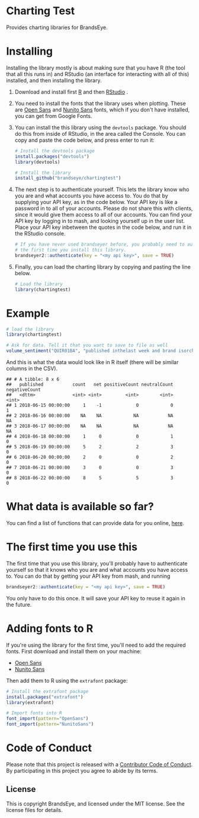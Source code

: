 
<!-- README.md is generated from README.Rmd. Please edit that file -->
Charting Test
=============

Provides charting libraries for BrandsEye.

Installing
==========

Installing the library mostly is about making sure that you have R (the tool that all this runs in) and RStudio (an interface for interacting with all of this) installed, and then installing the library.

1.  Download and install first [R](https://cran.rstudio.com/) and then [RStudio](https://www.rstudio.com/products/rstudio/download/) .

2.  You need to install the fonts that the library uses when plotting. These are [Open Sans](https://fonts.google.com/specimen/Open+Sans) and [Nunito Sans](https://fonts.google.com/specimen/Nunito+Sans) fonts, which if you don't have installed, you can get from Google Fonts.

3.  You can install the this library using the `devtools` package. You should do this from inside of RStudio, in the area called the Console. You can copy and paste the code below, and press enter to run it:

    ``` r
    # Install the devtools package
    install.packages("devtools")
    library(devtools)

    # Install the library
    install_github("brandseye/chartingtest")
    ```

4.  The next step is to authenticate yourself. This lets the library know who you are and what accounts you have access to. You do that by supplying your API key, as in the code below. Your API key is like a password in to all of your accounts. Please do not share this with clients, since it would give them access to all of our accounts. You can find your API key by logging in to mash, and looking yourself up in the user list. Place your API key inbetween the quotes in the code below, and run it in the RStudio console.

    ``` r
    # If you have never used brandseyer before, you probably need to authenticate
    # the first time you install this library. 
    brandseyer2::authenticate(key = "<my api key>", save = TRUE)
    ```

5.  Finally, you can load the charting library by copying and pasting the line below.

    ``` r
    # Load the library
    library(chartingtest)
    ```

Example
=======

``` r
# load the library
library(chartingtest)

# Ask for data. Tell it that you want to save to file as well
volume_sentiment("QUIR01BA", "published inthelast week and brand isorchildof 10006", save = TRUE)
```

And this is what the data would look like in R itself (there will be similar columns in the CSV).

    ## # A tibble: 8 x 6
    ##   published           count   net positiveCount neutralCount negativeCount
    ##   <dttm>              <int> <int>         <int>        <int>         <int>
    ## 1 2018-06-15 00:00:00     1    -1             0            0             1
    ## 2 2018-06-16 00:00:00    NA    NA            NA           NA            NA
    ## 3 2018-06-17 00:00:00    NA    NA            NA           NA            NA
    ## 4 2018-06-18 00:00:00     1     0             0            1             0
    ## 5 2018-06-19 00:00:00     5     2             2            3             0
    ## 6 2018-06-20 00:00:00     2     0             0            2             0
    ## 7 2018-06-21 00:00:00     3     0             0            3             0
    ## 8 2018-06-22 00:00:00     8     5             5            3             0

What data is available so far?
==============================

You can find a list of functions that can provide data for you online, [here](reference/index.html).

The first time you use this
===========================

The first time that you use this library, you'll probably have to authenticate yourself so that it knows who you are and what accounts you have access to. You can do that by getting your API key from mash, and running

``` r
brandseyer2::authenticate(key = "<my api key>", save = TRUE)
```

You only have to do this once. It will save your API key to reuse it again in the future.

Adding fonts to R
=================

If you're using the library for the first time, you'll need to add the required fonts. First download and install them on your machine:

-   [Open Sans](https://fonts.google.com/specimen/Open+Sans)
-   [Nunito Sans](https://fonts.google.com/specimen/Nunito+Sans)

Then add them to R using the `extrafont` package:

``` r
# Install the extrafont package
install.packages("extrafont")
library(extrafont)

# Import fonts into R
font_import(pattern="OpenSans")
font_import(pattern="NunitoSans")
```

Code of Conduct
===============

Please note that this project is released with a [Contributor Code of Conduct](CODE_OF_CONDUCT.md). By participating in this project you agree to abide by its terms.

License
-------

This is copyright BrandsEye, and licensed under the MIT license. See the license files for details.
